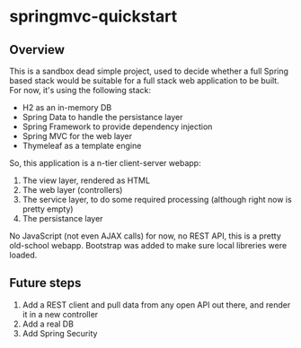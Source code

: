 # springmvc-quickstart

Overview
--------

This is a sandbox dead simple project, used to decide whether a full Spring based stack would be suitable for a full stack web application to be built.   
For now, it's using the following stack:

- H2 as an in-memory DB
- Spring Data to handle the persistance layer
- Spring Framework to provide dependency injection
- Spring MVC for the web layer
- Thymeleaf as a template engine

So, this application is a n-tier client-server webapp:

1. The view layer, rendered as HTML
2. The web layer (controllers)
3. The service layer, to do some required processing (although right now is pretty empty)
4. The persistance layer

No JavaScript (not even AJAX calls) for now, no REST API, this is a pretty old-school webapp. Bootstrap was added to make sure local libreries were loaded.

Future steps
------------

1. Add a REST client and pull data from any open API out there, and render it in a new controller
2. Add a real DB
3. Add Spring Security

